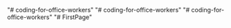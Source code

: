 "# coding-for-office-workers" 
"# coding-for-office-workers" 
"# coding-for-office-workers" 
"# FirstPage" 
